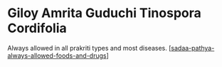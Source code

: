 # Giloy Amrita Guduchi Tinospora Cordifolia

Always allowed in all prakriti types and most diseases. [[sadaa-pathya-always-allowed-foods-and-drugs]]

[//begin]: # "Autogenerated link references for markdown compatibility"
[sadaa-pathya-always-allowed-foods-and-drugs]: sadaa-pathya-always-allowed-foods-and-drugs "Sadaa Pathya Always Allowed Foods and Drugs"
[//end]: # "Autogenerated link references"